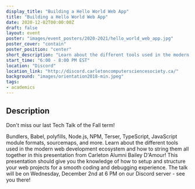 ```yaml
---
display_title: "Building a Hello World Web App"
title: "Building a Hello World Web App"
date: 2020-12-02T00:00:00Z
draft: false
layout: event
poster: "images/event_posters/2020-2021/hello_world_web_app.jpg"
poster_cover: "contain"
poster_position: "center"
short_description: "Learn about the different tools used in the modern web development ecosystem and how to string them all together in this presentation from Carleton Alumni Bailey D'Amour!"
start_time: "6:00 - 8:00 PM EST"
location: "Discord"
location_link: "http://discord.carletoncomputersciencesociety.ca/"
background: "images/orientation2018-min.jpeg"
tags:
- academics
---
```


## Description

Don't miss our last Tech Talk of the Fall term! 

Bundlers, Babel, polyfills, Node.js, NPM, Terser, TypeScript, JavaScript module formats, sourcemaps, and more. Learn about the different tools used in the modern web development ecosystem and how to string them all together in this presentation from Carleton Alumni Bailey D'Amour! This presentation should give you the knowledge of how to setup and structure your web projects for a smooth coding and debugging experience. The talk will be on Wednesday, December 2nd at 6 PM on our Discord server - see you there!